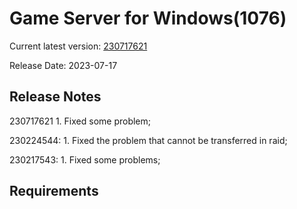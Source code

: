 Game Server for Windows(1076)
===============
Current latest version: [230717621](https://github.com/amusegame/v1076/releases/download/230717621/v1076-230717621.github.7z)

Release Date: 2023-07-17

Release Notes
-----------------------------------
230717621
	1. Fixed some problem; 

230224544:
	1. Fixed the problem that cannot be transferred in raid; 

230217543:
	1. Fixed some problems; 


Requirements
-----------------------------------
